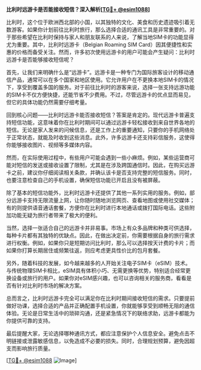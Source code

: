**比利时远游卡是否能接收短信？深入解析[[TG💪+ @esim1088](https://t.me/s/esim1088)]**

比利时，这个位于欧洲西北部的小国，以其独特的文化、美食和历史遗迹吸引着无数游客。如果你计划前往比利时旅行，那么选择合适的通讯工具是非常重要的。对于那些希望在比利时保持与家人和朋友联系的人来说，了解当地SIM卡的功能显得尤为重要。其中，比利时远游卡（Belgian Roaming SIM Card）因其便捷性和实惠的价格而备受关注。然而，许多初次使用远游卡的用户可能会产生疑问：比利时远游卡是否能够接收短信呢？

首先，让我们来明确什么是“远游卡”。远游卡是一种专门为国际旅客设计的移动通信产品，通常可以在多个国家和地区使用。它允许用户在不更换本地SIM卡的情况下，享受到覆盖多国的服务。对于前往比利时的游客来说，选择一张支持远游功能的SIM卡不仅方便快捷，还能节省不少费用。不过，尽管远游卡的优点显而易见，但它的具体功能仍然需要仔细考量。

回到核心问题——比利时远游卡能否接收短信？答案是肯定的。现代远游卡普遍支持短信功能，这意味着你在比利时期间可以通过远游卡轻松接收到来自世界各地的短信。无论是家人发来的问候信息，还是工作上的重要通知，只要你的手机网络处于正常状态，就能及时收到这些消息。此外，许多远游卡还支持彩信服务，这使得你能够接收图片、视频等多媒体内容。

然而，在实际使用过程中，有些用户可能会遇到一些小麻烦。例如，某些运营商可能对短信的发送或接收设置了限制，尤其是在涉及跨国通信时。因此，在购买远游卡之前，建议你仔细阅读相关条款，并确认该卡是否支持完整的短信服务。同时，也要注意检查自己的手机设置，确保短信功能已开启且没有被屏蔽。

除了基本的短信功能外，比利时远游卡还提供了其他一系列实用的服务。例如，部分远游卡支持无限流量上网，让你随时随地浏览网页、查看地图或使用社交媒体；有的则提供语音通话套餐，方便你在比利时进行本地通话或拨打国际电话。这些附加功能无疑为旅行者带来了极大的便利。

当然，选择一张适合自己的远游卡并非易事。市场上有众多品牌和种类可供选择，每种卡片都有其独特的优缺点。因此，在做出决定前，你需要根据自身的旅行需求进行权衡。例如，如果你只是短期访问比利时，那么可以选择按天计费的卡片；而如果你打算长期居住或频繁往返，则应考虑更具性价比的包月套餐。

另外，随着科技的发展，如今越来越多的人开始关注电子SIM卡（eSIM）技术。与传统物理SIM卡相比，eSIM具有体积小巧、无需更换等优势，特别适合经常更换设备或旅行的用户。如果你对eSIM感兴趣，也可以咨询相关的服务商，看看是否有针对比利时市场的解决方案。

总而言之，比利时远游卡完全可以满足你在比利时期间接收短信的需求。只要提前做好功课，选择合适的产品并正确配置手机设置，你就能够享受到顺畅无阻的通信体验。无论是日常生活中的琐碎沟通，还是紧急情况下的联络求助，远游卡都能为你提供可靠的支持。

最后提醒大家，无论选择哪种通讯方式，都应注意保护个人信息安全。避免点击不明链接或泄露敏感信息，以免造成不必要的损失。同时，合理规划预算，避免因超支而影响旅行质量。

[[TG💪+ @esim1088](https://t.me/s/esim1088) ![Image](https://i.postimg.cc/4NQfJmqS/Snipaste-2025-05-13-00-14-12.png)]